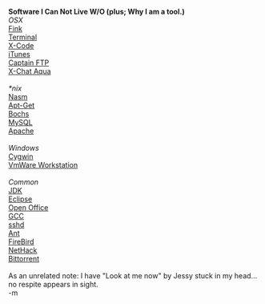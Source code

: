 <b>Software I Can Not Live W/O (plus; Why I am a tool.)</b>
<br /><i>OSX</i>
<br /><a href="http://fink.sourceforge.net/">Fink</a>
<br /><a href="http://www.apple.com/macosx/features/unix/">Terminal</a>
<br /><a href="developer.apple.com/xcode">X-Code</a>
<br /><a href="www.apple.com/itunes">iTunes</a>
<br /><a href="http://captainftp.xdsnet.de/">Captain FTP</a>
<br /><a href="http://xchataqua.sourceforge.net/">X-Chat Aqua</a>
<br />
<br /><i>*nix</i>
<br /><a href="http://nasm.sourceforge.net/wakka.php?wakka=HomePage">Nasm</a>
<br /><a href="http://www.debain.org">Apt-Get</a>
<br /><a href="http://bochs.sourceforge.net/">Bochs</a>
<br /><a href="http://dev.msql.org">MySQL</a>
<br /><a href="http://www.apache.org">Apache</a>
<br />
<br /><i>Windows</i>
<br /><a href="http://www.cygwin.com">Cygwin</a>
<br /><a href="http://www.vmware.com/">VmWare Workstation</a>
<br />
<br /><i>Common</i>
<br /><a href="http://java.sun.com">JDK</a>
<br /><a href="http://www.eclipse.org">Eclipse</a>
<br /><a href="http://www.openoffice.org">Open Office</a>
<br /><a href="http://gcc.gnu.org/">GCC</a>
<br /><a href="http://www.openssh.com/">sshd</a>
<br /><a href="http://ant.apache.org/">Ant</a>
<br /><a href="http://www.mozilla.org">FireBird</a>
<br /><a href="http://www.nethack.org/">NetHack</a>
<br /><a href="http://bitconjurer.org/BitTorrent/">Bittorrent</a>
<br />
<br />As an unrelated note: I have "Look at me now" by Jessy stuck in my head... no respite appears in sight.
<br />-m
<br />